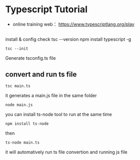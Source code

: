 # Typescript Tutorial
* online training web： https://www.typescriptlang.org/play


## 
install & config check
tsc --version
npm install typescript -g

```
tsc --init
```
Generate tsconfig.ts file


## convert and run ts file
```
tsc main.ts
```
it generates a main.js file in the same folder

```
node main.js
```

you can install ts-node tool to run at the same time
```
npm install ts-node
```

then 
```
ts-node main.ts
```
it will automatively run ts file convertion and running js file